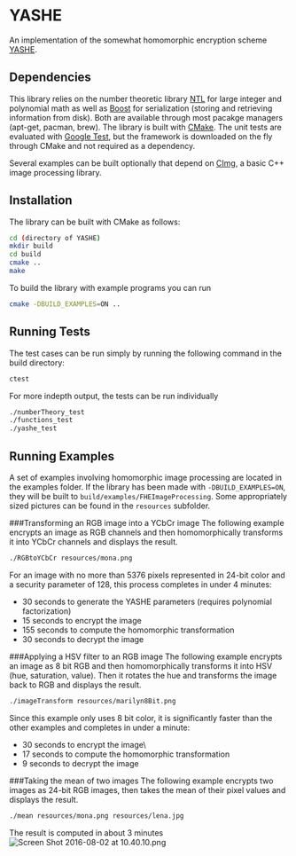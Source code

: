 # YASHE
An implementation of the somewhat homomorphic encryption scheme [YASHE](https://eprint.iacr.org/2013/075.pdf).

## Dependencies
This library relies on the number theoretic library [NTL](http://www.shoup.net/ntl/) for large integer and polynomial math as well as [Boost](http://www.boost.org/) for serialization (storing and retrieving information from disk). Both are available through most pacakge managers (apt-get, pacman, brew). The library is built with [CMake](https://cmake.org/). The unit tests are evaluated with [Google Test](https://github.com/google/googletest), but the framework is downloaded on the fly through CMake and not required as a dependency.

Several examples can be built optionally that depend on [CImg](http://www.cimg.eu), a basic C++ image processing library.

## Installation
The library can be built with CMake as follows:
```bash
cd (directory of YASHE)
mkdir build
cd build
cmake ..
make
```
To build the library with example programs you can run
```bash
cmake -DBUILD_EXAMPLES=ON ..
```
## Running Tests
The test cases can be run simply by running the following command in the build directory:
```bash
ctest
```
For more indepth output, the tests can be run individually
```bash
./numberTheory_test
./functions_test
./yashe_test
```

## Running Examples
A set of examples involving homomorphic image processing are located in the examples folder.
If the library has been made with `-DBUILD_EXAMPLES=ON`, they will be built to `build/examples/FHEImageProcessing`.
Some appropriately sized pictures can be found in the `resources` subfolder.

###Transforming an RGB image into a YCbCr image
The following example encrypts an image as RGB channels and then homomorphically transforms
it into YCbCr channels and displays the result.
```bash
./RGBtoYCbCr resources/mona.png
```
For an image with no more than 5376 pixels represented in 24-bit color and a security parameter of 128, this process completes in under 4 minutes:
* 30 seconds to generate the YASHE parameters (requires polynomial factorization)
* 15 seconds to encrypt the image
* 155 seconds to compute the homomorphic transformation
* 30 seconds to decrypt the image

###Applying a HSV filter to an RGB image
The following example encrypts an image as 8 bit RGB and then homomorphically transforms it
into HSV (hue, saturation, value). Then it rotates the hue and transforms the image back to RGB and displays the result.
```bash
./imageTransform resources/marilyn8Bit.png
```
Since this example only uses 8 bit color, it is significantly faster than the other examples and completes in under a minute:
* 30 seconds to encrypt the image\\
* 17 seconds to compute the homomorphic transformation
* 9 seconds to decrypt the image

###Taking the mean of two images
The following example encrypts two images as 24-bit RGB images, then takes the mean of their pixel values and displays the result.
```bash
./mean resources/mona.png resources/lena.jpg 
```
The result is computed in about 3 minutes
![Screen Shot 2016-08-02 at 10.40.10.png](https://bitbucket.org/repo/9B6qdo/images/4206462266-Screen%20Shot%202016-08-02%20at%2010.40.10.png)